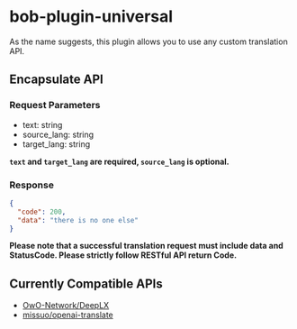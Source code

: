 # bob-plugin-universal
As the name suggests, this plugin allows you to use any custom translation API.

## Encapsulate API
### Request Parameters
- text: string
- source_lang: string
- target_lang: string

**`text` and `target_lang` are required, `source_lang` is optional.**

### Response
```json
{
  "code": 200,
  "data": "there is no one else"
}
```
**Please note that a successful translation request must include data and StatusCode. Please strictly follow RESTful API return Code.**

## Currently Compatible APIs
- [OwO-Network/DeepLX](https://github.com/OwO-Network/DeepLX)
- [missuo/openai-translate](https://github.com/missuo/openai-translate)